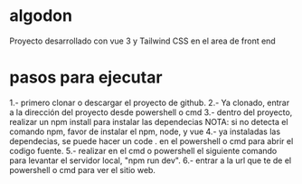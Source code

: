 # algodon

Proyecto desarrollado con vue 3 y Tailwind CSS en el area de front end

# pasos para ejecutar

1.- primero clonar o descargar el proyecto de github.
2.- Ya clonado, entrar a la dirección del proyecto desde powershell o cmd
3.- dentro del proyecto, realizar un npm install para instalar las dependecias
NOTA: si no detecta el comando npm, favor de instalar el npm, node, y vue
4.- ya instaladas las dependecias, se puede hacer un code . en el powershell o cmd para abrir el codigo fuente.
5.- realizar en el cmd o powershell el siguiente comando para levantar el servidor local, "npm run dev".
6.- entrar a la url que te de el powershell o cmd para ver el sitio web.
